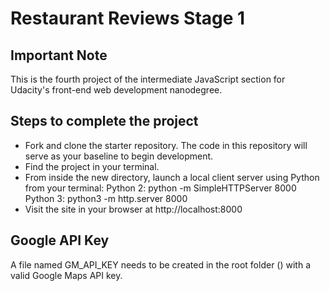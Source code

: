 # Restaurant Reviews Stage 1

## Important Note

This is the fourth project of the intermediate JavaScript section for Udacity's front-end web development nanodegree.

## Steps to complete the project

- Fork and clone the starter repository. The code in this repository will serve as your baseline to begin development.
- Find the project in your terminal.
- From inside the new directory, launch a local client server using Python from your terminal: 
  Python 2: python -m SimpleHTTPServer 8000 
  Python 3: python3 -m http.server 8000  
- Visit the site in your browser at http://localhost:8000

## Google API Key

A file named GM_API_KEY needs to be created in the root folder (\) with a valid Google Maps API key.

